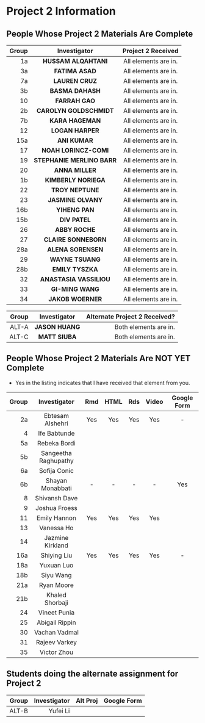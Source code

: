 # Project 2 Information

## People Whose Project 2 Materials Are Complete

Group | Investigator | Project 2 Received
---: | :---: | :---:
1a | **HUSSAM ALQAHTANI** | All elements are in.
3a | **FATIMA ASAD**  | All elements are in.
7a | **LAUREN CRUZ** | All elements are in.
3b | **BASMA DAHASH** | All elements are in.
10 | **FARRAH GAO**	| All elements are in.
2b | **CAROLYN GOLDSCHMIDT** | All elements are in.
7b | **KARA HAGEMAN** | All elements are in.
12 | **LOGAN HARPER** | All elements are in.
15a | **ANI KUMAR** | All elements are in.
17 | **NOAH LORINCZ-COMI** | All elements are in.
19 | **STEPHANIE MERLINO BARR** | All elements are in.
20 | **ANNA MILLER** | All elements are in.
1b | **KIMBERLY NORIEGA** | All elements are in.
22 | **TROY NEPTUNE** | All elements are in.
23 | **JASMINE OLVANY** | All elements are in. 
16b | **YIHENG PAN** | All elements are in. 
15b | **DIV PATEL** | All elements are in.		
26 | **ABBY ROCHE** | All elements are in. 
27 | **CLAIRE SONNEBORN** | All elements are in. 
28a | **ALENA SORENSEN** | All elements are in.
29 | **WAYNE TSUANG** | All elements are in.
28b | **EMILY TYSZKA** | All elements are in.
32 | **ANASTASIA VASSILIOU** | All elements are in.
33 | **GI-MING WANG** | All elements are in.
34 | **JAKOB WOERNER** | All elements are in.

Group | Investigator | Alternate Project 2 Received?
---: | :---: | ---: 
ALT-A | **JASON HUANG** | Both elements are in.
ALT-C | **MATT SIUBA** | Both elements are in.	

## People Whose Project 2 Materials Are NOT YET Complete

- Yes in the listing indicates that I have received that element from you.

Group | Investigator | Rmd | HTML | Rds | Video | Google Form
---: | :---: | :---: | :---: | :---: | :---: | :---:
2a | Ebtesam Alshehri | Yes | Yes | Yes | Yes | -
4 | Ife Babtunde |
5a | Rebeka Bordi |
5b | Sangeetha Raghupathy |
6a | Sofija Conic |
6b | Shayan Monabbati | - | - | - | - | Yes
8 | Shivansh Dave | 		
9 | Joshua Froess | 
11 | Emily Hannon | Yes | Yes | Yes | Yes | 
13 | Vanessa Ho |
14 | Jazmine Kirkland |
16a | Shiying Liu | Yes | Yes | Yes | Yes | -
18a | Yuxuan Luo |
18b | Siyu Wang |
21a | Ryan Moore |
21b | Khaled Shorbaji |
24 | Vineet Punia | 
25 | Abigail Rippin | 
30 | Vachan Vadmal |
31 | Rajeev Varkey | 
35 | Victor Zhou |

## Students doing the alternate assignment for Project 2

Group | Investigator | Alt Proj | Google Form
---: | ---: | ---: | ---:
ALT-B | Yufei Li | 

